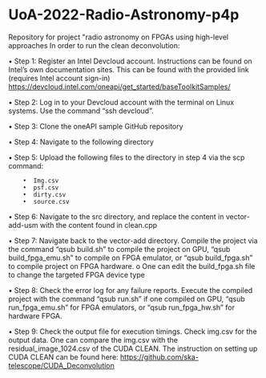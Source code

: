 # UoA-2022-Radio-Astronomy-p4p
Repository for project "radio astronomy on FPGAs using high-level approaches
In order to run the clean deconvolution: 

•    Step 1: Register an Intel Devcloud account. Instructions can be found on Intel’s own documentation sites. This can be found with the provided link (requires Intel account sign-in) https://devcloud.intel.com/oneapi/get_started/baseToolkitSamples/ 

•    Step 2: Log in to your Devcloud account with the terminal on Linux systems. Use the command “ssh devcloud”. 

•    Step 3: Clone the oneAPI sample GitHub repository

•    Step 4: Navigate to the following directory

•    Step 5: Upload the following files to the directory in step 4 via the scp command: 

        •  Img.csv
        •  psf.csv
        •  dirty.csv
        •  source.csv
        
•    Step 6: Navigate to the src directory, and replace the content in vector-add-usm with the content found in clean.cpp

•    Step 7: Navigate back to the vector-add directory. Compile the project via the command “qsub build.sh” to compile the project on GPU, “qsub build_fpga_emu.sh” to compile on FPGA emulator, or “qsub build_fpga.sh” to compile project on FPGA hardware.
o    One can edit the build_fpga.sh file to change the targeted FPGA device type

•    Step 8: Check the error log for any failure reports. Execute the compiled project with the command “qsub run.sh” if one compiled on GPU, “qsub run_fpga_emu.sh” for FPGA emulators, or “qsub run_fpga_hw.sh” for hardware FPGA.

•    Step 9: Check the output file for execution timings. Check img.csv for the output data. One can compare the img.csv with the residual_image_1024.csv of the CUDA CLEAN. The instruction on setting up CUDA CLEAN can be found here: https://github.com/ska-telescope/CUDA_Deconvolution
